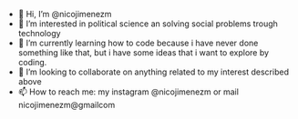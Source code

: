 - 👋 Hi, I’m @nicojimenezm
- 👀 I’m interested in political science an solving social problems trough technology
- 🌱 I’m currently learning how to code because i have never done something like that, but i have some ideas that i want to explore by coding.
- 💞️ I’m looking to collaborate on anything related to my interest described above
- 📫 How to reach me: my instagram @nicojimenezm or mail nicojimenezm@gmailcom

<!---
nicojimenezm/nicojimenezm is a ✨ special ✨ repository because its `README.md` (this file) appears on your GitHub profile.
You can click the Preview link to take a look at your changes.
--->
